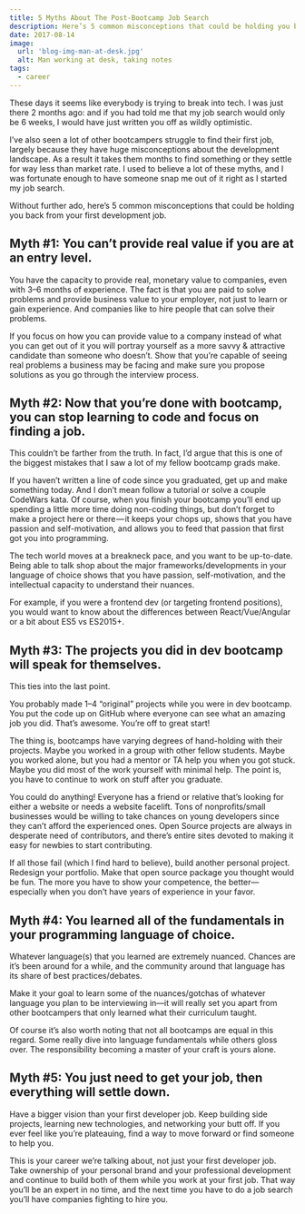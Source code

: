 ```yaml
---
title: 5 Myths About The Post-Bootcamp Job Search
description: Here’s 5 common misconceptions that could be holding you back from your first development job.
date: 2017-08-14
image:
  url: 'blog-img-man-at-desk.jpg'
  alt: Man working at desk, taking notes
tags:
  - career
---
```


These days it seems like everybody is trying to break into tech. I was just there 2 months ago: and if you had told me that my job search would only be 6 weeks, I would have just written you off as wildly optimistic.

I’ve also seen a lot of other bootcampers struggle to find their first job, largely because they have huge misconceptions about the development landscape. As a result it takes them months to find something or they settle for way less than market rate. I used to believe a lot of these myths, and I was fortunate enough to have someone snap me out of it right as I started my job search.

Without further ado, here’s 5 common misconceptions that could be holding you back from your first development job.

## Myth #1: You can’t provide real value if you are at an entry level.

You have the capacity to provide real, monetary value to companies, even with 3–6 months of experience. The fact is that you are paid to solve problems and provide business value to your employer, not just to learn or gain experience. And companies like to hire people that can solve their problems.

If you focus on how you can provide value to a company instead of what you can get out of it you will portray yourself as a more savvy & attractive candidate than someone who doesn’t. Show that you’re capable of seeing real problems a business may be facing and make sure you propose solutions as you go through the interview process.

## Myth #2: Now that you’re done with bootcamp, you can stop learning to code and focus on finding a job.

This couldn’t be farther from the truth. In fact, I’d argue that this is one of the biggest mistakes that I saw a lot of my fellow bootcamp grads make.

If you haven’t written a line of code since you graduated, get up and make something today. And I don’t mean follow a tutorial or solve a couple CodeWars kata. Of course, when you finish your bootcamp you’ll end up spending a little more time doing non-coding things, but don’t forget to make a project here or there — it keeps your chops up, shows that you have passion and self-motivation, and allows you to feed that passion that first got you into programming.

The tech world moves at a breakneck pace, and you want to be up-to-date. Being able to talk shop about the major frameworks/developments in your language of choice shows that you have passion, self-motivation, and the intellectual capacity to understand their nuances.

For example, if you were a frontend dev (or targeting frontend positions), you would want to know about the differences between React/Vue/Angular or a bit about ES5 vs ES2015+.

## Myth #3: The projects you did in dev bootcamp will speak for themselves.

This ties into the last point.

You probably made 1–4 “original” projects while you were in dev bootcamp. You put the code up on GitHub where everyone can see what an amazing job you did. That’s awesome. You’re off to great start!

The thing is, bootcamps have varying degrees of hand-holding with their projects. Maybe you worked in a group with other fellow students. Maybe you worked alone, but you had a mentor or TA help you when you got stuck. Maybe you did most of the work yourself with minimal help. The point is, you have to continue to work on stuff after you graduate.

You could do anything! Everyone has a friend or relative that’s looking for either a website or needs a website facelift. Tons of nonprofits/small businesses would be willing to take chances on young developers since they can’t afford the experienced ones. Open Source projects are always in desperate need of contributors, and there’s entire sites devoted to making it easy for newbies to start contributing.

If all those fail (which I find hard to believe), build another personal project. Redesign your portfolio. Make that open source package you thought would be fun. The more you have to show your competence, the better— especially when you don’t have years of experience in your favor.

## Myth #4: You learned all of the fundamentals in your programming language of choice.

Whatever language(s) that you learned are extremely nuanced. Chances are it’s been around for a while, and the community around that language has its share of best practices/debates.

Make it your goal to learn some of the nuances/gotchas of whatever language you plan to be interviewing in—it will really set you apart from other bootcampers that only learned what their curriculum taught.

Of course it’s also worth noting that not all bootcamps are equal in this regard. Some really dive into language fundamentals while others gloss over. The responsibility becoming a master of your craft is yours alone.

## Myth #5: You just need to get your job, then everything will settle down.

Have a bigger vision than your first developer job. Keep building side projects, learning new technologies, and networking your butt off. If you ever feel like you’re plateauing, find a way to move forward or find someone to help you.

This is your career we’re talking about, not just your first developer job. Take ownership of your personal brand and your professional development and continue to build both of them while you work at your first job. That way you’ll be an expert in no time, and the next time you have to do a job search you’ll have companies fighting to hire you.
